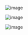 ![image](https://github.com/user-attachments/assets/ffde3d69-54c9-4407-815d-5f789a67e8f6)

![image](https://github.com/user-attachments/assets/ea19f787-be3d-4d34-b1ee-318032d1de66)

![image](https://github.com/user-attachments/assets/f9d2b4e2-8a45-4a03-9918-07be00bbe9b7)
